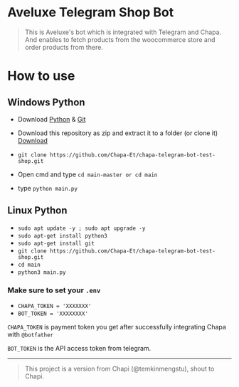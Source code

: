 # Aveluxe Telegram Shop Bot

> This is Aveluxe's bot which is integrated with Telegram and Chapa. 
> And enables to fetch products from the woocommerce store and order products from there.

# How to use

## Windows Python
- Download [Python](https://www.python.org/downloads/) & [Git](https://git-scm.com/downloads)
- Download this repository as zip and extract it to a folder (or clone it) [Download](https://github.com/Xnuvers007/main/archive/refs/heads/master.zip)

- ``` git clone https://github.com/Chapa-Et/chapa-telegram-bot-test-shop.git ```
- Open cmd and type ``` cd main-master or cd main ```
- type ``` python main.py ```

## Linux Python
- ``` sudo apt update -y ; sudo apt upgrade -y ```
- ``` sudo apt-get install python3 ```
- ``` sudo apt-get install git ```
- ``` git clone https://github.com/Chapa-Et/chapa-telegram-bot-test-shop.git ```
- ``` cd main ```
- ``` python3 main.py ```

### Make sure to set your `.env`

- `CHAPA_TOKEN = 'XXXXXXX'`
- `BOT_TOKEN = 'XXXXXXXX'`

`CHAPA_TOKEN` is payment token you get after successfully integrating Chapa with `@botfather`

`BOT_TOKEN` is the API access token from telegram. 


-----
> This project is a version from Chapi (@temkinmengstu), shout to Chapi. 